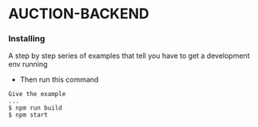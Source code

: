 # AUCTION-BACKEND

### Installing

A step by step series of examples that tell you have to get a development env running

- Then run this command
```
Give the example
...
$ npm run build
$ npm start
```
